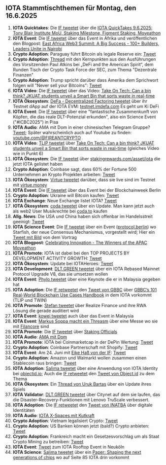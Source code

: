 ## IOTA Stammtischthemen für Montag, den 16.6.2025

1. **IOTA Quicktakes**: Die [IF tweetet](https://x.com/iota/status/1932000026823172594) über die [IOTA QuickTakes 9.6.2025: Tony Blair Institute MoU, Staking Milestone, Figment Staking, Moveathon](https://www.youtube.com/watch?v=9CgGVC8lE0c)
2. **IOTA Event**: Die [IF tweetet](https://x.com/iota/status/1932060115890299222) über das Event in Afrika und veröffentlichen den Blogpost: [East Africa Web3 Summit: A Big Success - 100+ Builders, Leaders Unite in Nairobi](https://blog.iota.org/east-africa-web3-summit-recap/)
3. **Crypto Adoption**: Paraguay führt Bitcoin als legale Reserve ein: [Tweet](https://x.com/MartiniGuyYT/status/1932128159820038306)
4. **Crypto Adoption**: [Thread](https://x.com/SECGov/status/1932137708068970924) mit den Kernpunkten aus den Ausführungen des Vorsitzenden Paul Atkins bei „DeFi and the American Spirit“, dem Runden Tisch der Crypto Task Force der SEC, zum Thema "Dezentrale Finanzen"
5. **Crypto Adoption**: Trump spricht darüber dass Amerika dem Sprichwort folgen will "Never sell your Bitcoins": [Tweet](https://x.com/AltcoinDaily/status/1932196764142227724)
6. **IOTA Video**: Die [IF tweetet](https://x.com/iota/status/1932356766341185855) über das Video: [Take On Tech: Can a bin think? JKUAT students unveil a Smart Bin that sorts waste in real-time](https://www.youtube.com/watch?v=sT6BceaG0pA&t=488s)
7. **IOTA Ökosystem**: [DeFa - Decentralized Factoring tweetet](https://x.com/defaprimitive/status/1932357309113700780) über ihr Testnet dApp auf der IOTA EVM: [testnet.imdefa.com](https://testnet.imdefa.com/) Es geht um Ki DeFi
8. **IOTA Event**: Die [IF tweetet](https://x.com/iota/status/1931290057563898216) über eine "fantastische Zusammenkunft von Köpfen, die das reale DLT-Potenzial erkunden", also ein Science Event ("#ICBC2025") in Pisa
9. **IOTA Audio**: AMA mit Dom in einer chinesischen Telegram Gruppe? [Tweet](https://x.com/ROKMCFIREANT/status/1931999594776526977); Später wahrscheinlich auch auf Youtube zu finden: [youtube.com/@FIREANTCRYPTO](https://www.youtube.com/@FIREANTCRYPTO)
10. **IOTA Video**: [TLIP tweetet](https://x.com/TLIP_io/status/1932394583154995278) über [Take On Tech: Can a bin think? JKUAT students unveil a Smart Bin that sorts waste in real-time](https://www.youtube.com/watch?v=sT6BceaG0pA) (gleiches Video wie in Punkt 6)
11. **IOTA Ökosystem**: Die [IF tweetet](https://x.com/iota/status/1932461639372001601) über [stakingrewards.com/asset/iota](https://www.stakingrewards.com/asset/iota) die jetzt IOTA gelistet haben
12. **Crypto Adoption**: Coinbase sagt, dass 60% der Fortune 500 Unternehmen an Krypto Projekten arbeiten: [Tweet](https://x.com/MartiniGuyYT/status/1932432964518129928)
13. **IOTA Ökosystem**: [Virtue tweetet](https://x.com/Virtue_Money/status/1932443384163234257) darüber, dass sie live sind im Testnet mit [virtue.money](https://virtue.money/)
14. **IOTA Event**: Die [IF tweetet](https://x.com/iota/status/1932756196928201195) über das Event bei der Blockchainweek Berlin
15. **Crypto Adoption**: Ukraine will Bitcoin kaufen: [Tweet](https://x.com/Vivek4real_/status/1932710239670865994)
16. **IOTA Exchange**: Neue Exchange listet IOTA? [Tweet](https://x.com/Meria_Finance/status/1932476792826106037)
17. **IOTA Ökosystem**: [coda tweetet](https://x.com/coda_digital/status/1932420402183024840) über ein Update. Man kann jetzt auch als web2 User Musikrechte bei [coda.to](https://www.coda.to/) kaufen
18. **Allg. News**: Die USA und China haben sich offenbar im Handelsstreit geeinigt: [Tweet](https://x.com/bitcoin2go/status/1932780269762744416)
19. **IOTA Science Event**: Die [IF tweetet](https://x.com/iota/status/1932784885258764796) über ein Event ([protocol.berlin](https://protocol.berlin/)) wo Starfish, der neue Consensus Mechanismus, vorgestellt wird; Hier ein [Tweet mit Bild](https://x.com/protocol_berg/status/1933177958497214743) von dem Vortrag
20. **IOTA Blogpost**: [Celebrating Innovation - The Winners of the APAC Moveathon](https://blog.iota.org/apac-moveathon-winners/)
21. **IOTA Promote**: IOTA ist dabei bei den TOP PROJECTS BY DEVELOPMENT ACTIVITY GROWTH: [Tweet](https://x.com/chain_broker/status/1932830189106414017)
22. **IOTA Ökosystem**: Update bei IOTAHeroes: [Tweet](https://x.com/IotaHeroes/status/1896919856395485267)
23. **IOTA Development**: [DLT.GREEN tweetet](https://x.com/dlt_green/status/1932828832912060690) über ein IOTA Rebased Mainnet Protocol Upgrade V8, das sie umsetzen wollen
24. **IOTA Event**: [Phylo tweetet](https://x.com/PhyloIota/status/1932945638813282388) über eine Keynote die er in Malaysia gegeben hat
25. **IOTA Adoption**: Die [IF retweetet](https://x.com/iota/status/1933076853830340788) den [Tweet von GBBC](https://x.com/GBBCouncil/status/1932910081940803956) über [GBBC’s 101 Real-World Blockchain Use Cases Handbook](https://t.co/9b1EOofQBJ) in dem IOTA vorkommt (TLIP und TWIN)
26. **IOTA Promote**: [Stefan tweetet](https://x.com/iota_penguin/status/1933079905937276990) über Realize Finance und ihre RWA Lösung die gerade auditiert wird
27. **IOTA Event**: [kowei tweetet](https://x.com/kowei1995/status/1933104490674299314) auch über das Event in Malaysia
28. **IOTA Event**: [Markus Soppa macht ein Threasm](https://x.com/MS_filancore/status/1933102350668890290) über eine Messe wo sie mit [Filancore](https://x.com/FilancoreGmbH) sind
29. **IOTA Promote**: Die [IF tweetet](https://x.com/iota/status/1933456924781035710) über [Staking Officials](https://x.com/StakinOfficial)
30. **IOTA Audio**: [AMA mit Dom](https://x.com/ROKMCFIREANT/status/1933128539693605148)
31. **IOTA Promote**: IOTA bei Coinmarketcap in der DePin Wertung: [Tweet](https://x.com/Salimasbegum/status/1933210455113134239)
32. **Crypto Adoption**: Coinbase Partnerschaft mit Shopify: [Tweet](https://x.com/AltcoinDaily/status/1933233233808011651)
33. **IOTA Event**: Am 24. Juni mit [Eike Haß von der IF](https://x.com/eike_ha): [Tweet](https://x.com/INATBA_org/status/1933432321002385846)
34. **Crypto Adoption**: Amazon und Walmarkt wollen zusammen einen Stablecoin raus bringen: [Tweet](https://x.com/coinbureau/status/1933462978021515564)
35. **IOTA Adoption**: [Salima tweetet](https://x.com/Salimasbegum/status/1933576223340237027) über eine Anwendung von IOTA Identity bei [objectid.io](https://objectid.io/); Auch die [IF retweetet](https://x.com/iota/status/1937047315119816949) den [Tweet von Object.id](https://x.com/ObjectID_io/status/1936403405284470841) zu dem Thema
36. **IOTA Ökosystem**: Ein [Thread von Uruk Bartas](https://x.com/UrukBartas/status/1933566723925631234) über ein Update ihres Spiels
37. **IOTA Validator**: [DLT.GREEN tweetet](https://x.com/dlt_green/status/1933546239997489302) über Citynet auf dem sie laufen, das die Disaster-Recovery-Funktionen mit Lenovo TruScale verbessert.
38. **IOTA Adoption**: Die [IF retweetet](https://x.com/iota/status/1934534995537789043) den [Tweet von INATBA](https://x.com/INATBA_org/status/1933432321002385846) über digitale Identitäten
39. **IOTA Audio**: [IOTA X-Spaces mit Kutkraft](https://x.com/kutkraft/status/1934494474639638661)
40. **Crypto Adoption**: Vietnam legalisiert Crypto: [Tweet](https://x.com/Cointelegraph/status/1934204402404900989)
41. **Crypto Adoption**: US Banken können jetzt (bald?) Crypto anbieten: [Tweet](https://x.com/coinbureau/status/1933962644765233531)
42. **Crypto Adoption**: Frankreich macht ein Gesetzesvorschlag um als Staat Crypto Mining zu betreiben: [Tweet](https://x.com/pete_rizzo_/status/1933546919256621097)
43. **IOTA Event**: [Tweet](https://x.com/iotashop/status/1934537699366740421) zum IOTA Rooftop Event in Neuköln
44. **IOTA Science**: [Salima tweetet](https://x.com/Salimasbegum/status/1937116542543532489) über ein [Paper: Shaping the next generations of chips](https://www.dac.com/Portals/0/62DAC/Program/62DACProgram.pdf?ver=M_DMJU3AU3OMZhX6dDjwsQ%3D%3D) wo auf Seite 85 IOTA drin vorkommt

